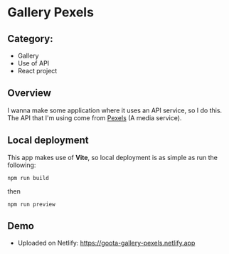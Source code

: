 # Gallery Pexels

## Category:

- Gallery
- Use of API
- React project

## Overview

I wanna make some application where it uses an API service, so I do this. The API that I'm using come from [Pexels](https://www.pexels.com) (A media service).

## Local deployment

This app makes use of **Vite**, so local deployment is as simple as run the following:

```
npm run build
```

then

```
npm run preview
```

## Demo

- Uploaded on Netlify: https://goota-gallery-pexels.netlify.app
